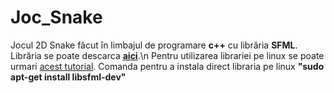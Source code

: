 # Joc_Snake
Jocul 2D Snake făcut în limbajul de programare **c++** cu librăria **SFML**.
Librăria se poate descarca [**aici**](https://www.google.com/search?q=sfml+download&rlz=1C1GCEA_enRO901RO901&oq=sfml+download&aqs=chrome..69i57j0i512j0i22i30l4j0i15i22i30l2j0i22i30l2.3026j0j7&sourceid=chrome&ie=UTF-8#:~:text=Rezultate%20C%C4%83utare-,Download%20%2D%20SFML,-sfml%2Ddev.org).\n
Pentru utilizarea librariei pe linux se poate urmari [acest tutorial](https://www.sfml-dev.org/tutorials/2.5/start-linux.php).
Comanda pentru a instala direct libraria pe linux **"sudo apt-get install libsfml-dev"**
